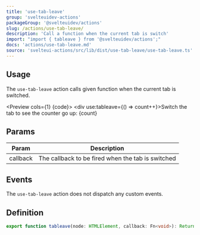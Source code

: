 ```yaml
---
title: 'use-tab-leave'
group: 'svelteuidev-actions'
packageGroup: '@svelteuidev/actions'
slug: /actions/use-tab-leave/
description: 'Call a function when the current tab is switch'
import: "import { tableave } from '@svelteuidev/actions';"
docs: 'actions/use-tab-leave.md'
source: 'svelteui-actions/src/lib/dist/use-tab-leave/use-tab-leave.ts'
---
```


<script lang='ts'>
	import { tableave } from '@svelteuidev/actions';
    import { Heading, Preview } from 'components'

    const code = `
    <script>
        import { tableave } from '@svelteuidev/actions';

        $: count = 0;
    <\/script>

    <div use:tableave={() => count++}>Switch the tab to see the counter go up: {count}<\/div>
    `;

    $: count = 0;
</script>

<Heading />

## Usage

The `use-tab-leave` action calls given function when the current tab is switched.

<Preview cols={1} {code}>
    <div use:tableave={() => count++}>Switch the tab to see the counter go up: {count}</div>
</Preview>

## Params

| Param    | Description                                       |
| -------- | ------------------------------------------------- |
| callback | The callback to be fired when the tab is switched |

## Events

The `use-tab-leave` action does not dispatch any custom events.

## Definition

```ts
export function tableave(node: HTMLElement, callback: Fn<void>): ReturnType<Action>;
```
